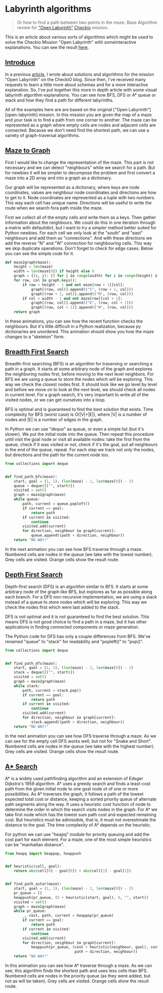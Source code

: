 # Labyrinth algorithms

> Or how to find a path between two points in the maze. 
Base Algorithm review for
["Open Labyrinth"](http://www.checkio.org/mission/open-labyrinth/share/574bd1ded68c9705c5d6f07c6206be12/)
[Checkio](http://www.checkio.org/) mission.


This is an article about various sorts of algorithms which might be used
to solve the Checkio Mission "Open Labyrinth" with someinteractive explanations.
You can see the result [here](http://bryukh.com/labyrinth-algorithms/).

## [Introduce](http://bryukh.com/labyrinth-algorithms/#introduce)

In a previous [article](http://www.checkio.org/blog/find-path/), I wrote
about solutions and algorithms for the mission "Open Labyrinth" on the CheckiO blog.
Since then, I've received many requests to learn a little more about schemas and for a more interactive explanation.
So, I've put together this more in depth article with some visual labyrinth algorithm explanations.
You can see how BFS, DFS or A\* queue or stack and how they find a path for 
different labyrinths.

All of the examples here are are based on the original ["Open Labyrinth"][open-labyrinth] mission.
In this mission you are given the map of a maze 
and your task is to find a path from one corner to another.
The maze can be represented as a graph where empty cells are nodes and adjacent cells are connected.
Because we don't need find the shortest path, we can use a variety of graph-traversal algorithms.

## [Maze to Graph](http://bryukh.com/labyrinth-algorithms/#maze2graph)

First I would like to change the representation of the maze.
This part is not necessary and we can detect "neighbours" while we search for a path.
But for newbies it will be simpler to decompose the problem and first convert
a maze into a 2D array and into a graph as a dictionary.


Our graph will be represented as a dictionary, where keys are node coordinates, 
values are neighbour node coordinates and directions are how to get to it.
Node coordinates are represented as a tuple with two numbers. 
This way each cell has unique name.
Directions will be useful to write the route when we search fora path inside the maze.

First we collect all of the empty cells and write them as a keys.
Then gather information about the neighbours. We could do this in one iteration through
a matrix with defaultdict, but I want to try a simpler method better suited for Python newbies.
For each cell we only look at the "south" and "east" neighbours and add them as "connections".
And with these directions we add the reverse "N" and "W" connection for neighbouring cells.
This way we skip duplicate operations.
Don't forget to check for edge cases. 
Below you can see the simple code for it.

```python
def maze2graph(maze):
    height = len(maze)
    width = len(maze[0]) if height else 0
    graph = {(i, j): [] for j in range(width) for i in range(height) if not maze[i][j]}
    for row, col in graph.keys():
        if row < height - 1 and not maze[row + 1][col]:
            graph[(row, col)].append(("S", (row + 1, col)))
            graph[(row + 1, col)].append(("N", (row, col)))
        if col < width - 1 and not maze[row][col + 1]:
            graph[(row, col)].append(("E", (row, col + 1)))
            graph[(row, col + 1)].append(("W", (row, col)))
    return graph
```

In these animations, you can see how the recent function checks the neighbours.
But it's little difficult in a Python realization, because py dictionaries are unordered.
This animation should show you how the maze changes to a "skeleton" form.

## [Breadth First Search](http://bryukh.com/labyrinth-algorithms/#bfs)

Breadth-first searching (BFS) is an algorithm for traversing or searching a path in a graph.
It starts at some arbitrary node of the graph and explores the neighboring nodes first,
before moving to the next level neighbors. For BFS we are using a queue to store the nodes which
will be exploring. This way we check the closest nodes first. 
It should look like we go level by level and before we move on to look at the next level, we should
check all nodes in current level. For a graph search, it's very important to write all of the visited
nodes, or we can get ourselves into a loop.

BFS is optimal and is guaranteed to find the best solution that exists.
Time complexity for BFS (worst case) is O(|V|+|E|), where |V| is a number of nodes and 
|E| is a number of edges in the graph.

In Python we can use "deque" as queue, or even a simple list (but it's slower).
We put the initial node into the queue.
Then repeat this procedure until visit the goal node or
visit all available nodes: take the first from the queue, check if it was visited or not,
check if it's the goal, put all neighbours in the end of the queue, repeat.
For each step we track not only the nodes, but directions and the path for the current node too.

```python
from collections import deque


def find_path_bfs(maze):
    start, goal = (1, 1), (len(maze) - 2, len(maze[0]) - 2)
    queue = deque([("", start)])
    visited = set()
    graph = maze2graph(maze)
    while queue:
        path, current = queue.popleft()
        if current == goal:
            return path
        if current in visited:
            continue
        visited.add(current)
        for direction, neighbour in graph[current]:
            queue.append((path + direction, neighbour))
    return "NO WAY!"
```

In the next animation you can see how BFS traverse through a maze.
Numbered cells are nodes in the queue (we take with the lowest number).
Grey cells are visited. Orange cells show the result route. 

## [Depth First Search](http://bryukh.com/labyrinth-algorithms/#dfs)

Depth-first search (DFS) is an algorithm similar to BFS.
It starts at some arbitrary node of the graph like BFS, 
but explores as far as possible along each branch.
For a DFS non-recursive implementation, we are using a stack instead of a queue to store nodes
which will be exploring. This way we check the nodes first which were last added to the stack.

DFS is not optimal and it is not guaranteed to find the best solution.
This means DFS is not good choice to find a path in a maze, but it has other applications in 
finding connected components or maze generation.
 
The Python code for DFS has only a couple differences from BFS. We've renamed "queue" to "stack" for readability and "popleft()" to "pop()".

```python
from collections import deque


def find_path_dfs(maze):
    start, goal = (1, 1), (len(maze) - 2, len(maze[0]) - 2)
    stack = deque([("", start)])
    visited = set()
    graph = maze2graph(maze)
    while stack:
        path, current = stack.pop()
        if current == goal:
            return path
        if current in visited:
            continue
        visited.add(current)
        for direction, neighbour in graph[current]:
            stack.append((path + direction, neighbour))
    return "NO WAY!"
```

In the next animation you can see how DFS traverse through a maze.
As we can see for the empty cell DFS works well, but not for "Snake and Short". 
Numbered cells are nodes in the queue (we take with the highest number).
Grey cells are visited. Orange cells show the result route.

## [A\* Search](http://bryukh.com/labyrinth-algorithms/#astar)

A\* is a widely used pathfinding algorithm and an extension of Edsger Dijkstra's 1959 algorithm.
A* uses a greedy search and finds a least-cost path
from the given initial node to one goal node ot of one or more possibilities.
As A\* traverses the graph, it follows a path of the lowest expected total cost or distance,
keeping a sorted priority queue of alternate path segments along the way.
It uses a heuristic cost function of node to determine the order in which the 
search visits nodes in the graph.
For A\* we take first node which has the lowest sum path cost and expected remaining cost.
But heuristics must be admissible, that is, it must not overestimate the distance to the goal.
The time complexity of A\* depends on the heuristic.

For python we can use "heapq" module for priority queuing and
add the cost part for each element.
For a maze, one of the most simple heuristics can be "manhattan distance".

```python
from heapq import heappop, heappush


def heuristic(cell, goal):
    return abs(cell[0] - goal[0]) + abs(cell[1] - goal[1])


def find_path_astar(maze):
    start, goal = (1, 1), (len(maze) - 2, len(maze[0]) - 2)
    pr_queue = []
    heappush(pr_queue, (0 + heuristic(start, goal), 0, "", start))
    visited = set()
    graph = maze2graph(maze)
    while pr_queue:
        _, cost, path, current = heappop(pr_queue)
        if current == goal:
            return path
        if current in visited:
            continue
        visited.add(current)
        for direction, neighbour in graph[current]:
            heappush(pr_queue, (cost + heuristic(neighbour, goal), cost + 1, 
                                path + direction, neighbour))
    return "NO WAY!"
```

In this animation you can see how A\* traverse through a maze.
As we can see, this algorithm finds the shortest path and uses less cells than BFS.
Numbered cells are nodes in the priority queue (as they were added, but not as will be taken).
Grey cells are visited. Orange cells show the result route.
